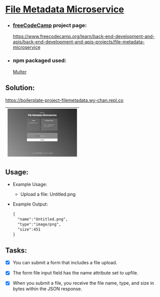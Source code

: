 # [File Metadata Microservice](https://www.freecodecamp.org/learn/apis-and-microservices/apis-and-microservices-projects/file-metadata-microservice)

- ### [freeCodeCamp](https://www.freecodecamp.org/) project page:
  
  https://www.freecodecamp.org/learn/back-end-development-and-apis/back-end-development-and-apis-projects/file-metadata-microservice

- ### npm packaged used:
  [Multer](https://www.npmjs.com/package/multer)

## Solution:

https://boilerplate-project-filemetadata.wy-chan.repl.co

| <a href="https://boilerplate-project-filemetadata.wy-chan.repl.co"><img  src="images/screen_filemetadata.png" alt="screenshot" height="150"/></a> |
| ------- |


## Usage:

- Example Usage:

   - Upload a file: Untitled.png
     


- Example Output:

      {
        "name":"Untitled.png",
        "type":"image/png",
        "size":451
      }

## Tasks:
 - [x] You can submit a form that includes a file upload.

 - [x] The form file input field has the name attribute set to upfile.

 - [x] When you submit a file, you receive the file name, type, and size in bytes within the JSON response.

